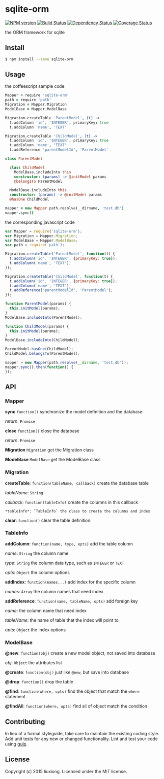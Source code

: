 # sqlite-orm
[![NPM version][npm-image]][npm-url] [![Build Status][travis-image]][travis-url] [![Dependency Status][daviddm-image]][daviddm-url] [![Coverage Status][coveralls-image]][coveralls-url]

the ORM framework for sqlite


## Install

```bash
$ npm install --save sqlite-orm
```


## Usage

the coffeescript sample code

```coffeescript
Mapper = require 'sqlite-orm'
path = require 'path'
Migration = Mapper.Migration
ModelBase = Mapper.ModelBase

Migration.createTable 'ParentModel', (t) ->
  t.addColumn 'id', 'INTEGER', primaryKey: true
  t.addColumn 'name', 'TEXT'

Migration.createTable 'ChildModel', (t) ->
  t.addColumn 'id', 'INTEGER', primaryKey: true
  t.addColumn 'name', 'TEXT'
  t.addReference 'parentModelId', 'ParentModel'

class ParentModel

  class ChildModel
    ModelBase.includeInto this
    constructor: (params) -> @initModel params
    @belongsTo ParentModel

  ModelBase.includeInto this
  constructor: (params) -> @initModel params
  @hasOne ChildModel

mapper = new Mapper path.resolve(__dirname, 'test.db')
mapper.sync()
```

the corresponding javascript code

```javascript
var Mapper = require('sqlite-orm');
var Migration = Mapper.Migration;
var ModelBase = Mapper.ModelBase;
var path = require('path');

Migration.createTable('ParentModel', function(t) {
  t.addColumn('id', 'INTEGER', {primaryKey: true});
  t.addColumn('name', 'TEXT');
});

Migration.createTable('ChildModel', function(t) {
  t.addColumn('id', 'INTEGER', {primaryKey: true});
  t.addColumn('name', 'TEXT');
  t.addReference('parentModelId', 'ParentModel');
});

function ParentModel(params) {
  this.initModel(params);
}
ModelBase.includeInto(ParentModel);

function ChildModel(params) {
  this.initModel(params);
}
ModelBase.includeInto(ChildModel);

ParentModel.hasOne(ChildModel);
ChildModel.belongsTo(ParentModel);

mapper = new Mapper(path.resolve(__dirname, 'test.db'));
mapper.sync().then(function() {
});
```

## API

### Mapper

**sync** `function()` synchronize the model definition and the database

  *return*: `Promise`

**close** `function()` close the database

  *return*: `Promise`

**Migration** `Migration` get the Migration class

**ModelBase** `ModelBase` get the ModelBase class

### Migration

**createTable**: `function(tableName, callback)` create the database table

  *tableName*: `String`

  *callback*: `function(tableInfo)` create the columns in this callback

    *tableInfo*: `TableInfo` the class to create the columns and index

**clear**: `function()` clear the table definition

### TableInfo

**addColumn**: `function(name, type, opts)` add the table column

  *name*: `String` the column name

  *type*: `String` the column data type, such as `INTEGER` or `TEXT`

  *opts*: `Object` the column options

**addIndex**: `function(names...)` add index for the specific column

  *names*: `Array` the column names that need index

**addReference**: `function(name, tableName, opts)` add foreign key

  *name*: the column name that need index

  *tableName*: the name of table that the index will point to

  *opts*: `Object` the index options

### ModelBase

**@new**: `function(obj)` create a new model object, not saved into database

  *obj*: `Object` the attributes list

**@create**: `function(obj)` just like `@new`, but save into database

**@drop**: `function()` drop the table

**@find**: `function(where, opts)` find the object that match the `where` statement

**@findAll**: `function(where, opts)` find all of object match the condition

## Contributing

In lieu of a formal styleguide, take care to maintain the existing coding style. Add unit tests for any new or changed functionality. Lint and test your code using [gulp](http://gulpjs.com/).


## License

Copyright (c) 2015 liuxiong. Licensed under the MIT license.



[npm-url]: https://npmjs.org/package/sqlite-orm
[npm-image]: https://badge.fury.io/js/sqlite-orm.svg
[travis-url]: https://travis-ci.org/liuxiong332/sqlite-orm
[travis-image]: https://travis-ci.org/liuxiong332/sqlite-orm.svg?branch=master
[daviddm-url]: https://david-dm.org/liuxiong332/sqlite-orm
[daviddm-image]: https://david-dm.org/liuxiong332/sqlite-orm.svg?theme=shields.io
[coveralls-url]: https://coveralls.io/r/liuxiong332/sqlite-orm
[coveralls-image]: https://coveralls.io/repos/liuxiong332/sqlite-orm/badge.png
